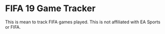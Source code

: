 # FIFA 19 Game Tracker

This is mean to track FIFA games played. This is not affiliated with EA Sports or FIFA.
